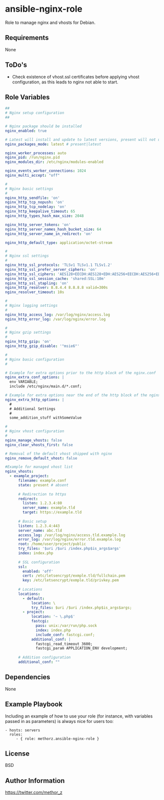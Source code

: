 ansible-nginx-role
=========

Role to manage nginx and vhosts for Debian.

Requirements
------------

None

ToDo's
------------

- Check existence of vhost.ssl certificates before applying vhost configuration, as this leads to nginx not able to start.

Role Variables
--------------
```YAML
##
# Nginx setup configuration
##

# Nginx package should be installed
nginx_enabled: true

# Latest will install and update to latest versions, present will not update
nginx_packages_mode: latest # present|latest

nginx_worker_processes: auto
nginx_pid: /run/nginx.pid
nginx_modules_dir: /etc/nginx/modules-enabled

nginx_events_worker_connections: 1024
nginx_multi_accept: "off"

#
# Nginx basic settings
#
nginx_http_sendfile: 'on'
nginx_http_tcp_nopush: 'on'
nginx_http_tcp_nodelay: 'on'
nginx_http_keepalive_timeout: 65
nginx_http_types_hash_max_size: 2048

nginx_http_server_tokens: 'on'
nginx_http_server_names_hash_bucket_size: 64
nginx_http_server_name_in_redirect: 'on'

nginx_http_default_type: application/octet-stream

#
# Nginx ssl settings
#
nginx_http_ssl_protocols: 'TLSv1 TLSv1.1 TLSv1.2'
nginx_http_ssl_prefer_server_ciphers: 'on'
nginx_http_ssl_ciphers: 'AES128+EECDH:AES128+EDH:AES256+EECDH:AES256+EDH:!aNULL'
nginx_http_ssl_session_cache: 'shared:SSL:10m'
nginx_http_ssl_stapling: 'on'
nginx_http_resolver: 8.8.4.4 8.8.8.8 valid=300s
nginx_resolver_timeout: 10s

#
# Nginx logging settings
#
nginx_http_access_log: /var/log/nginx/access.log
nginx_http_error_log: /var/log/nginx/error.log

#
# Nginx gzip settings
#
nginx_http_gzip: 'on'
nginx_http_gzip_disable: '"msie6"'

#
# Nginx basic configuration
#

# Example for extra options prior to the http block of the nginx.conf
nginx_extra_conf_options: |
  env VARIABLE;
  include /etc/nginx/main.d/*.conf;

# Example for extra options near the end of the http block of the nginx.conf
nginx_extra_http_options: |
  #
  # Additional Settings
  #
  some_addition_stuff withSomeValue

#
# Nginx vhost configuration
#
nginx_manage_vhosts: false
nginx_clear_vhosts_first: false

# Removal of the default vhost shipped with nginx
nginx_remove_default_vhost: false

#Example for managed vhost list
nginx_vhosts:
  - example_project:
      filename: example.conf
      state: present # absent
      
      # Redirection to https
      redirect:
        listen: 1.2.3.4:80
        server_name: example.tld
        target: https://example.tld
      
      # Basic setup
      listen: 1.2.3.4:443
      server_name: abc.tld
      access_log: /var/log/nginx/access.tld.example.log
      error_log: /var/log/nginx/error.tld.example.log
      root: /home/user/project/public
      try_files: '$uri /$uri /index.php$is_args$args'
      index: index.php
      
      # SSL configuration
      ssl:
        enabled: 'off'
        cert: /etc/letsencrypt/exmple.tld/fullchain.pem
        key: /etc/letsencrypt/exmple.tld/privkey.pem
      
      # Locations
      locations:
        - default:
            location: \
            try_files: $uri /$uri /index.php$is_args$args;
        - project:
            location: '~ \.php$'
            fastcgi:
              pass: unix:/var/run/php.sock
              index: index.php
              include_conf: fastcgi.conf;
            additional_conf: |
              fastcgi_read_timeout 3600;
              fastcgi_param APPLICATION_ENV development;
              
      # Addition configuration
      additional_conf: ""
```

Dependencies
------------

None

Example Playbook
----------------

Including an example of how to use your role (for instance, with variables passed in as parameters) is always nice for users too:

    - hosts: servers
      roles:
         - { role: methorz.ansible-nginx-role }

License
-------

BSD

Author Information
------------------

https://twitter.com/methor_z

